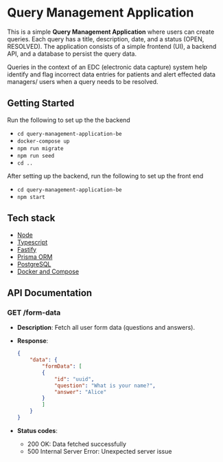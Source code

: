 # Query Management Application
This is a simple **Query Management Application** where users can create queries. Each query has a title, description, date, and a status (OPEN, RESOLVED). The application consists of a simple frontend (UI), a backend API, and a database to persist the query data.

Queries in the context of an EDC (electronic data capture) system help identify and flag incorrect data entries for patients and alert effected data managers/ users when a query needs to be resolved.

## Getting Started
Run the following to set up the the backend
- `cd query-management-application-be`
- `docker-compose up`
- `npm run migrate`
- `npm run seed`
- `cd ..`

After setting up the backend, run the following to set up the front end
- `cd query-management-application-be`
- `npm start`

## Tech stack
* [Node](https://nodejs.org/en/)
* [Typescript](www.google.com)
* [Fastify](https://www.fastify.io/)
* [Prisma ORM](https://www.prisma.io/)
* [PostgreSQL](https://www.postgresql.org/)
* [Docker and Compose](https://www.docker.com/)

## API Documentation

### GET /form-data
- **Description**: Fetch all user form data (questions and answers).

- **Response**:
    ```json
    {
        "data": {
            "formData": [
            {
                "id": "uuid",
                "question": "What is your name?",
                "answer": "Alice"
            }
            ]
        }
    }
    ```

- **Status codes**:
    * 200 OK: Data fetched successfully
    * 500 Internal Server Error: Unexpected server issue

